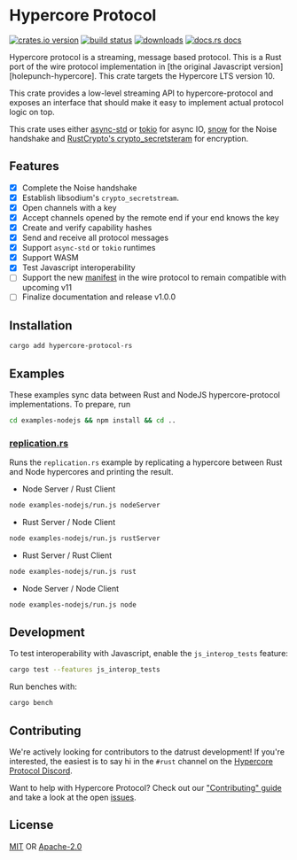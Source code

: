 # Hypercore Protocol
[![crates.io version][1]][2] [![build status][3]][4]
[![downloads][5]][6] [![docs.rs docs][7]][8]

Hypercore protocol is a streaming, message based protocol. This is a Rust port of
the wire protocol implementation in
[the original Javascript version][holepunch-hypercore]. This
crate targets the Hypercore LTS version 10.

This crate provides a low-level streaming API to hypercore-protocol and exposes an
interface that should make it easy to implement actual protocol logic on top.

This crate uses either [async-std](https://async.rs) or [tokio](https://tokio.rs/)
for async IO, [snow](https://github.com/mcginty/snow) for the Noise handshake and
[RustCrypto's crypto_secretsteram](https://github.com/RustCrypto/nacl-compat/tree/master/crypto_secretstream)
for encryption.

## Features

- [x] Complete the Noise handshake
- [x] Establish libsodium's `crypto_secretstream`.
- [x] Open channels with a key
- [x] Accept channels opened by the remote end if your end knows the key
- [x] Create and verify capability hashes
- [x] Send and receive all protocol messages
- [x] Support `async-std` or `tokio` runtimes
- [x] Support WASM
- [x] Test Javascript interoperability
- [ ] Support the new [manifest](https://github.com/holepunchto/hypercore/blob/main/lib/manifest.js) in the wire protocol to remain compatible with upcoming v11
- [ ] Finalize documentation and release v1.0.0

## Installation

```bash
cargo add hypercore-protocol-rs
```

## Examples

These examples sync data between Rust and NodeJS hypercore-protocol implementations. To prepare, run
```bash
cd examples-nodejs && npm install && cd ..
```

### [replication.rs](examples/replication.rs)

Runs the `replication.rs` example by replicating a hypercore between Rust and Node hypercores and printing the result.

* Node Server / Rust Client

```bash
node examples-nodejs/run.js nodeServer
```

* Rust Server / Node Client

```bash
node examples-nodejs/run.js rustServer
```

* Rust Server / Rust Client

```bash
node examples-nodejs/run.js rust
```

* Node Server / Node Client

```bash
node examples-nodejs/run.js node
```

## Development

To test interoperability with Javascript, enable the `js_interop_tests` feature:

```bash
cargo test --features js_interop_tests
```

Run benches with:

```bash
cargo bench
```

## Contributing

We're actively looking for contributors to the datrust development! If you're interested, the
easiest is to say hi in the `#rust` channel on the
[Hypercore Protocol Discord](https://chat.hypercore-protocol.org/).

Want to help with Hypercore Protocol? Check out our
["Contributing" guide](https://github.com/datrs/hypercore-protocol-rs/blob/master/.github/CONTRIBUTING.md)
and take a look at the open [issues](https://github.com/datrs/hypercore-protocol-rs/issues).

## License

[MIT](./LICENSE-MIT) OR [Apache-2.0](./LICENSE-APACHE)

[1]: https://img.shields.io/crates/v/hypercore-protocol-rs.svg?style=flat-square
[2]: https://crates.io/crates/hypercore-protocol-rs
[3]: https://github.com/datrs/hypercore-protocol-rs/actions/workflows/ci.yml/badge.svg
[4]: https://github.com/datrs/hypercore-protocol-rs/actions
[5]: https://img.shields.io/crates/d/hypercore-protocol-rs.svg?style=flat-square
[6]: https://crates.io/crates/hypercore-protocol-rs
[7]: https://img.shields.io/badge/docs-latest-blue.svg?style=flat-square
[8]: https://docs.rs/hypercore-protocol-rs
